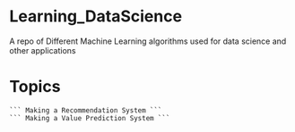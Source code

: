 # Learning_DataScience
A repo of Different Machine Learning algorithms used for data science and other applications

# Topics
	``` Making a Recommendation System ```
	``` Making a Value Prediction System ```
